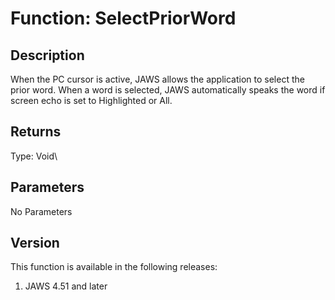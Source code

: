 # Function: SelectPriorWord

## Description

When the PC cursor is active, JAWS allows the application to select the
prior word. When a word is selected, JAWS automatically speaks the word
if screen echo is set to Highlighted or All.

## Returns

Type: Void\

## Parameters

No Parameters

## Version

This function is available in the following releases:

1.  JAWS 4.51 and later
